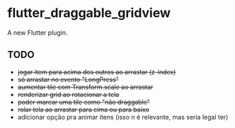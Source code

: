 # flutter_draggable_gridview

A new Flutter plugin.

## TODO
* ~~jogar item para acima dos outros ao arrastar (z-index)~~
* ~~só arrastar no evento "LongPress"~~
* ~~aumentar tile com Transform.scale ao arrastar~~
* ~~renderizar grid ao rotacionar a tela~~
* ~~poder marcar uma tile como "não draggable"~~
* ~~rolar tela ao arrastar para cima ou para baixo~~
* adicionar opção pra animar itens (isso n é relevante, mas seria legal ter)

